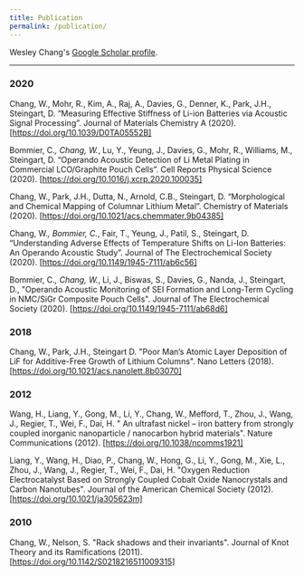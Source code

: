 ```yaml
---
title: Publication
permalink: /publication/
---
```


Wesley Chang's [Google Scholar profile](https://scholar.google.com/citations?user=HTB3a4sAAAAJ&hl=en&oi=ao).

<hr>


### 2020

Chang, W., Mohr, R., Kim, A., Raj, A., Davies, G., Denner, K., Park, J.H., Steingart, D. “Measuring Effective Stiffness of Li-ion Batteries via Acoustic Signal Processing”. Journal of Materials Chemistry A (2020). [https://doi.org/10.1039/D0TA05552B]

Bommier, C.*, Chang, W.*, Lu, Y., Yeung, J., Davies, G., Mohr, R., Williams, M., Steingart, D. “Operando Acoustic Detection of Li Metal Plating in Commercial LCO/Graphite Pouch Cells”. Cell Reports Physical Science (2020). [https://doi.org/10.1016/j.xcrp.2020.100035]

Chang, W., Park, J.H., Dutta, N., Arnold, C.B., Steingart, D. “Morphological and Chemical Mapping of Columnar Lithium Metal”. Chemistry of Materials (2020). [https://doi.org/10.1021/acs.chemmater.9b04385] 

Chang, W.*, Bommier, C.*, Fair, T., Yeung, J., Patil, S., Steingart, D. “Understanding Adverse Effects of Temperature Shifts on Li-Ion Batteries: An Operando Acoustic Study”. Journal of The Electrochemical Society (2020). [https://doi.org/10.1149/1945-7111/ab6c56]

Bommier, C.*, Chang, W.*, Li, J., Biswas, S., Davies, G., Nanda, J., Steingart, D., "Operando Acoustic Monitoring of SEI Formation and Long-Term
Cycling in NMC/SiGr Composite Pouch Cells". Journal of The Electrochemical Society (2020). [https://doi.org/10.1149/1945-7111/ab68d6]

### 2018
Chang, W., Park, J.H., Steingart D. "Poor Man’s Atomic Layer Deposition of LiF for Additive-Free Growth of Lithium Columns". Nano Letters (2018). [https://doi.org/10.1021/acs.nanolett.8b03070]

### 2012
Wang, H., Liang, Y., Gong, M., Li, Y., Chang, W., Mefford, T., Zhou, J., Wang, J., Regier, T., Wei, F., Dai, H. " An ultrafast nickel – iron battery from strongly
coupled inorganic nanoparticle / nanocarbon hybrid materials". Nature Communications (2012). [https://doi.org/10.1038/ncomms1921]

Liang, Y., Wang, H., Diao, P., Chang, W., Hong, G., Li, Y., Gong, M., Xie, L., Zhou, J., Wang, J., Regier, T., Wei, F., Dai, H. "Oxygen Reduction Electrocatalyst Based on Strongly Coupled Cobalt Oxide Nanocrystals and Carbon Nanotubes". Journal of the American Chemical Society (2012). [https://doi.org/10.1021/ja305623m]

### 2010
Chang, W., Nelson, S. "Rack shadows and their invariants". Journal of Knot Theory and its Ramifications (2011). [https://doi.org/10.1142/S0218216511009315]

